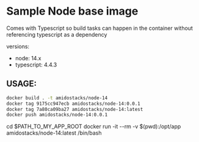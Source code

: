 # Sample Node base image

Comes with Typescript so build tasks can happen in the container without referencing typescript as a dependency

versions:
  - node: 14.x
  - typescript: 4.4.3


USAGE:
---


```bash
docker build . -t amidostacks/node-14
docker tag 9175cc947ecb amidostacks/node-14:0.0.1
docker tag 7a80ca09ba27 amidostacks/node-14:latest
docker push amidostacks/node-14:0.0.1
```

cd $PATH_TO_MY_APP_ROOT
docker run -it --rm -v $(pwd):/opt/app amidostacks/node-14:latest /bin/bash
